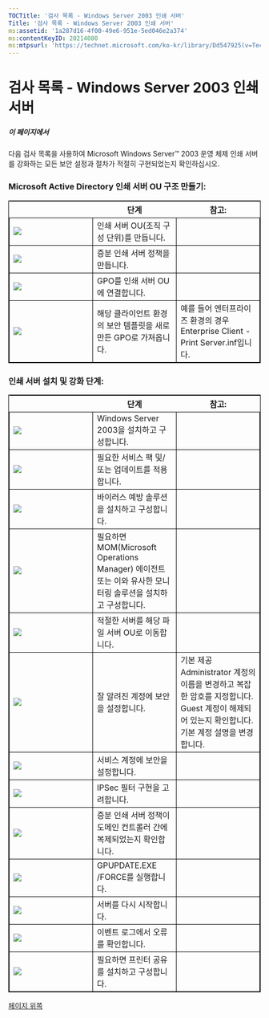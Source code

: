 ```yaml
---
TOCTitle: '검사 목록 - Windows Server 2003 인쇄 서버'
Title: '검사 목록 - Windows Server 2003 인쇄 서버'
ms:assetid: '1a287d16-4f00-49e6-951e-5ed046e2a374'
ms:contentKeyID: 20214080
ms:mtpsurl: 'https://technet.microsoft.com/ko-kr/library/Dd547925(v=TechNet.10)'
---
```


검사 목록 - Windows Server 2003 인쇄 서버
=========================================

##### 이 페이지에서

[](#xsltsection121121120120)

다음 검사 목록을 사용하여 Microsoft Windows Server™ 2003 운영 체제 인쇄 서버를 강화하는 모든 보안 설정과 절차가 적절히 구현되었는지 확인하십시오.

### Microsoft Active Directory 인쇄 서버 OU 구조 만들기:

 
<table style="border:1px solid black;">
<colgroup>
<col width="33%" />
<col width="33%" />
<col width="33%" />
</colgroup>
<thead>
<tr class="header">
<th></th>
<th>단계</th>
<th>참고:</th>
</tr>
</thead>
<tbody>
<tr class="odd">
<td style="border:1px solid black;"><img src="images/Dd547925.mnp_checkbox(ko-kr,TechNet.10).gif" /></td>
<td style="border:1px solid black;">인쇄 서버 OU(조직 구성 단위)를 만듭니다.</td>
<td style="border:1px solid black;"> </td>
</tr>
<tr class="even">
<td style="border:1px solid black;"><img src="images/Dd547925.mnp_checkbox(ko-kr,TechNet.10).gif" /></td>
<td style="border:1px solid black;">증분 인쇄 서버 정책을 만듭니다.</td>
<td style="border:1px solid black;"> </td>
</tr>
<tr class="odd">
<td style="border:1px solid black;"><img src="images/Dd547925.mnp_checkbox(ko-kr,TechNet.10).gif" /></td>
<td style="border:1px solid black;">GPO를 인쇄 서버 OU에 연결합니다.</td>
<td style="border:1px solid black;"> </td>
</tr>
<tr class="even">
<td style="border:1px solid black;"><img src="images/Dd547925.mnp_checkbox(ko-kr,TechNet.10).gif" /></td>
<td style="border:1px solid black;">해당 클라이언트 환경의 보안 템플릿을 새로 만든 GPO로 가져옵니다.</td>
<td style="border:1px solid black;">예를 들어 엔터프라이즈 환경의 경우 Enterprise Client - Print Server.inf입니다.</td>
</tr>
</tbody>
</table>
  
### 인쇄 서버 설치 및 강화 단계:

 
<table style="border:1px solid black;">
<colgroup>
<col width="33%" />
<col width="33%" />
<col width="33%" />
</colgroup>
<thead>
<tr class="header">
<th></th>
<th>단계</th>
<th>참고:</th>
</tr>
</thead>
<tbody>
<tr class="odd">
<td style="border:1px solid black;"><img src="images/Dd547925.mnp_checkbox(ko-kr,TechNet.10).gif" /></td>
<td style="border:1px solid black;">Windows Server 2003을 설치하고 구성합니다.</td>
<td style="border:1px solid black;"> </td>
</tr>
<tr class="even">
<td style="border:1px solid black;"><img src="images/Dd547925.mnp_checkbox(ko-kr,TechNet.10).gif" /></td>
<td style="border:1px solid black;">필요한 서비스 팩 및/또는 업데이트를 적용합니다.</td>
<td style="border:1px solid black;"> </td>
</tr>
<tr class="odd">
<td style="border:1px solid black;"><img src="images/Dd547925.mnp_checkbox(ko-kr,TechNet.10).gif" /></td>
<td style="border:1px solid black;">바이러스 예방 솔루션을 설치하고 구성합니다.</td>
<td style="border:1px solid black;"> </td>
</tr>
<tr class="even">
<td style="border:1px solid black;"><img src="images/Dd547925.mnp_checkbox(ko-kr,TechNet.10).gif" /></td>
<td style="border:1px solid black;">필요하면 MOM(Microsoft Operations Manager) 에이전트 또는 이와 유사한 모니터링 솔루션을 설치하고 구성합니다.</td>
<td style="border:1px solid black;"> </td>
</tr>
<tr class="odd">
<td style="border:1px solid black;"><img src="images/Dd547925.mnp_checkbox(ko-kr,TechNet.10).gif" /></td>
<td style="border:1px solid black;">적절한 서버를 해당 파일 서버 OU로 이동합니다.</td>
<td style="border:1px solid black;"> </td>
</tr>
<tr class="even">
<td style="border:1px solid black;"><img src="images/Dd547925.mnp_checkbox(ko-kr,TechNet.10).gif" /></td>
<td style="border:1px solid black;">잘 알려진 계정에 보안을 설정합니다.</td>
<td style="border:1px solid black;">기본 제공 Administrator 계정의 이름을 변경하고 복잡한 암호를 지정합니다. Guest 계정이 해제되어 있는지 확인합니다. 기본 계정 설명을 변경합니다.</td>
</tr>
<tr class="odd">
<td style="border:1px solid black;"><img src="images/Dd547925.mnp_checkbox(ko-kr,TechNet.10).gif" /></td>
<td style="border:1px solid black;">서비스 계정에 보안을 설정합니다.</td>
<td style="border:1px solid black;"> </td>
</tr>
<tr class="even">
<td style="border:1px solid black;"><img src="images/Dd547925.mnp_checkbox(ko-kr,TechNet.10).gif" /></td>
<td style="border:1px solid black;">IPSec 필터 구현을 고려합니다.</td>
<td style="border:1px solid black;"> </td>
</tr>
<tr class="odd">
<td style="border:1px solid black;"><img src="images/Dd547925.mnp_checkbox(ko-kr,TechNet.10).gif" /></td>
<td style="border:1px solid black;">증분 인쇄 서버 정책이 도메인 컨트롤러 간에 복제되었는지 확인합니다.</td>
<td style="border:1px solid black;"> </td>
</tr>
<tr class="even">
<td style="border:1px solid black;"><img src="images/Dd547925.mnp_checkbox(ko-kr,TechNet.10).gif" /></td>
<td style="border:1px solid black;">GPUPDATE.EXE /FORCE를 실행합니다.</td>
<td style="border:1px solid black;"> </td>
</tr>
<tr class="odd">
<td style="border:1px solid black;"><img src="images/Dd547925.mnp_checkbox(ko-kr,TechNet.10).gif" /></td>
<td style="border:1px solid black;">서버를 다시 시작합니다.</td>
<td style="border:1px solid black;"> </td>
</tr>
<tr class="even">
<td style="border:1px solid black;"><img src="images/Dd547925.mnp_checkbox(ko-kr,TechNet.10).gif" /></td>
<td style="border:1px solid black;">이벤트 로그에서 오류를 확인합니다.</td>
<td style="border:1px solid black;"> </td>
</tr>
<tr class="odd">
<td style="border:1px solid black;"><img src="images/Dd547925.mnp_checkbox(ko-kr,TechNet.10).gif" /></td>
<td style="border:1px solid black;">필요하면 프린터 공유를 설치하고 구성합니다.</td>
<td style="border:1px solid black;"> </td>
</tr>
</tbody>
</table>
  
[](#mainsection)[페이지 위쪽](#mainsection)
